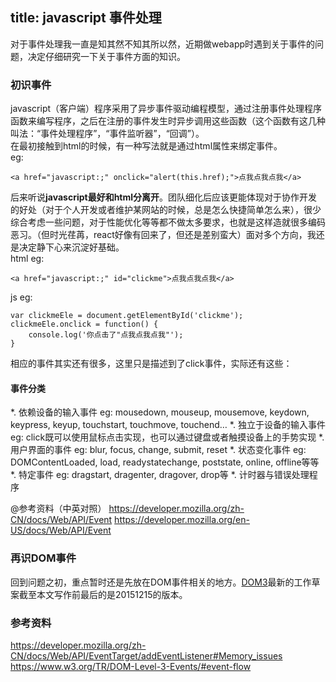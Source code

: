 title: javascript 事件处理
---
对于事件处理我一直是知其然不知其所以然，近期做webapp时遇到关于事件的问题，决定仔细研究一下关于事件方面的知识。
<!-- more -->
### 初识事件
javascript（客户端）程序采用了异步事件驱动编程模型，通过注册事件处理程序函数来编写程序，之后在注册的事件发生时异步调用这些函数（这个函数有这几种叫法：“事件处理程序”，“事件监听器”，“回调”）。  
在最初接触到html的时候，有一种写法就是通过html属性来绑定事件。  
eg:
```
<a href="javascript:;" onclick="alert(this.href);">点我点我点我</a>
```
后来听说**javascript最好和html分离开**。团队细化后应该更能体现对于协作开发的好处（对于个人开发或者维护某网站的时候，总是怎么快捷简单怎么来），很少综合考虑一些问题，对于性能优化等等都不做太多要求，也就是这样造就很多编码恶习。（但时光荏苒，react好像有回来了，但还是差别蛮大）面对多个方向，我还是决定静下心来沉淀好基础。  
html eg:  
```
<a href="javascript:;" id="clickme">点我点我点我</a>
```
js eg:  
```
var clickmeEle = document.getElementById('clickme');
clickmeEle.onclick = function() {
	console.log('你点击了"点我点我点我"');
}
```
相应的事件其实还有很多，这里只是描述到了click事件，实际还有这些：
#### 事件分类
*. 依赖设备的输入事件
eg: mousedown, mouseup, mousemove, keydown, keypress, keyup, touchstart, touchmove, touchend…
*. 独立于设备的输入事件
eg: click既可以使用鼠标点击实现，也可以通过键盘或者触摸设备上的手势实现
*. 用户界面的事件
eg: blur, focus, change, submit, reset
*. 状态变化事件
eg: DOMContentLoaded, load, readystatechange, poststate, online, offline等等
*. 特定事件
eg: dragstart, dragenter, dragover, drop等
*. 计时器与错误处理程序

@参考资料（中英对照）
https://developer.mozilla.org/zh-CN/docs/Web/API/Event
https://developer.mozilla.org/en-US/docs/Web/API/Event

### 再识DOM事件
回到问题之初，重点暂时还是先放在DOM事件相关的地方。[DOM3](https://www.w3.org/TR/DOM-Level-3-Events/#dom-event-architecture)最新的工作草案截至本文写作前最后的是20151215的版本。

### 参考资料
https://developer.mozilla.org/zh-CN/docs/Web/API/EventTarget/addEventListener#Memory_issues
https://www.w3.org/TR/DOM-Level-3-Events/#event-flow